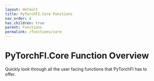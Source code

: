 ```yaml
---
layout: default
title: PyTorchFI.Core Functions
nav_order: 4
has_children: true
parent: Functions
permalink: /functions/core
---
```


# PyTorchFI.Core Function Overview

Quickly look through all the user facing functions that PyTorchFI has to offer.

